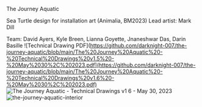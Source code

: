 The Journey Aquatic 

Sea Turtle design for installation art (Animalia, BM2023)
Lead artist: Mark Dill


Team: David Ayers, Kyle Breen, Lianna Goyette, Jnaneshwar Das, Darin Basille 
![Technical Drawing PDF](https://github.com/darknight-007/the-journey-aquatic/blob/main/The%20Journey%20Aquatic%20-%20Technical%20Drawings%20v1.5%20-%20May%2030%2C%202023.pdf](https://github.com/darknight-007/the-journey-aquatic/blob/main/The%20Journey%20Aquatic%20-%20Technical%20Drawings%20v1.6%20-%20May%2030%2C%202023.pdf)
![The Journey Aquatic - Technical Drawings v1 6 - May 30, 2023](https://github.com/darknight-007/the-journey-aquatic/assets/3958994/51535535-c691-4146-a3df-c03c537733a7)
![the-journey-aquatic-interior](https://github.com/darknight-007/the-journey-aquatic/assets/3958994/e301a8c6-6e75-4a62-a804-d2acde11152d)



